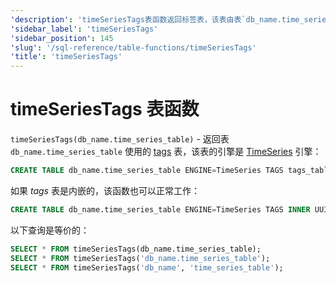 ```yaml
---
'description': 'timeSeriesTags表函数返回标签表，该表由表`db_name.time_series_table`使用，其表引擎是TimeSeries引擎。'
'sidebar_label': 'timeSeriesTags'
'sidebar_position': 145
'slug': '/sql-reference/table-functions/timeSeriesTags'
'title': 'timeSeriesTags'
---
```





# timeSeriesTags 表函数

`timeSeriesTags(db_name.time_series_table)` - 返回表 `db_name.time_series_table` 使用的 [tags](../../engines/table-engines/integrations/time-series.md#tags-table) 表，该表的引擎是 [TimeSeries](../../engines/table-engines/integrations/time-series.md) 引擎：

```sql
CREATE TABLE db_name.time_series_table ENGINE=TimeSeries TAGS tags_table
```

如果 _tags_ 表是内嵌的，该函数也可以正常工作：

```sql
CREATE TABLE db_name.time_series_table ENGINE=TimeSeries TAGS INNER UUID '01234567-89ab-cdef-0123-456789abcdef'
```

以下查询是等价的：

```sql
SELECT * FROM timeSeriesTags(db_name.time_series_table);
SELECT * FROM timeSeriesTags('db_name.time_series_table');
SELECT * FROM timeSeriesTags('db_name', 'time_series_table');
```
